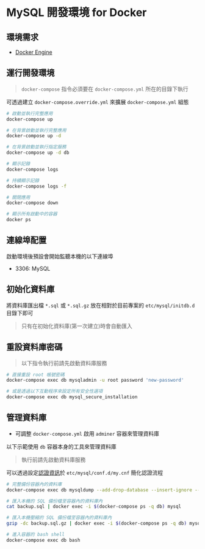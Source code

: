 # MySQL 開發環境 for Docker

## 環境需求

- [Docker Engine](https://docs.docker.com/install/)

## 運行開發環境

> `docker-compose` 指令必須要在 `docker-compose.yml` 所在的目錄下執行

可透過建立 `docker-compose.override.yml` 來擴展 `docker-compose.yml` 組態

```sh
# 啟動並執行完整應用
docker-compose up

# 在背景啟動並執行完整應用
docker-compose up -d

# 在背景啟動並執行指定服務
docker-compose up -d db

# 顯示記錄
docker-compose logs

# 持續顯示記錄
docker-compose logs -f

# 關閉應用
docker-compose down

# 顯示所有啟動中的容器
docker ps
```

## 連線埠配置

啟動環境後預設會開始監聽本機的以下連線埠

- 3306: MySQL

## 初始化資料庫

將資料庫匯出檔 `*.sql` 或 `*.sql.gz` 放在相對於目前專案的 `etc/mysql/initdb.d` 目錄下即可

> 只有在初始化資料庫(第一次建立)時會自動匯入

## 重設資料庫密碼

> 以下指令執行前請先啟動資料庫服務

```sh
# 直接重設 root 帳號密碼
docker-compose exec db mysqladmin -u root password 'new-password'

# 或是透過以下互動程序來設定所有安全性選項
docker-compose exec db mysql_secure_installation
```

## 管理資料庫

- 可調整 `docker-compose.yml` 啟用 `adminer` 容器來管理資料庫

以下示範使用 `db` 容器本身的工具來管理資料庫

> 執行前請先啟動資料庫服務

可以透過設定[認證資訊](https://dev.mysql.com/doc/refman/8.0/en/password-security-user.html)於 `etc/mysql/conf.d/my.cnf` 簡化認證流程

```sh
# 完整備份容器內的資料庫
docker-compose exec db mysqldump --add-drop-database --insert-ignore --databases sample | gzip > backup.sql.gz

# 匯入本機的 SQL 備份檔至容器內的資料庫內
cat backup.sql | docker exec -i $(docker-compose ps -q db) mysql

# 匯入本機壓縮的 SQL 備份檔至容器內的資料庫內
gzip -dc backup.sql.gz | docker exec -i $(docker-compose ps -q db) mysql

# 進入容器的 bash shell
docker-compose exec db bash
```
